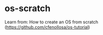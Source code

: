 # os-scratch
Learn from: How to create an OS from scratch (https://github.com/cfenollosa/os-tutorial)
